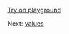 [Try on playground](https://onecompiler.com/ruby/3yh7dhbz9)

Next: [values](/2022/11/09/range.html)
